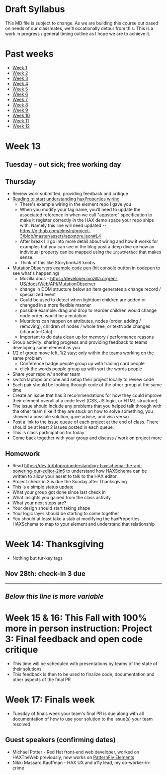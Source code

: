 # Draft Syllabus
This MD file is subject to change. As we are building this course out based on needs of our classmates, we'll occationally detour from this. This is a work in progress / general timing outline as I hope we are to achieve it.

# Past weeks
- [Week 1](https://github.com/elmsln/edtechjoker/tree/master/fall-21/week-1)
- [Week 2](https://github.com/elmsln/edtechjoker/tree/master/fall-21/week-2)
- [Week 3](https://github.com/elmsln/edtechjoker/tree/master/fall-21/week-3)
- [Week 4](https://github.com/elmsln/edtechjoker/tree/master/fall-21/week-4)
- [Week 5](https://github.com/elmsln/edtechjoker/tree/master/fall-21/week-5)
- [Week 6](https://github.com/elmsln/edtechjoker/tree/master/fall-21/week-6)
- [Week 7](https://github.com/elmsln/edtechjoker/tree/master/fall-21/week-7)
- [Week 8](https://github.com/elmsln/edtechjoker/tree/master/fall-21/week-8)
- [Week 9](https://github.com/elmsln/edtechjoker/tree/master/fall-21/week-9)
- [Week 10](https://github.com/elmsln/edtechjoker/tree/master/fall-21/week-10)
- [Week 11](https://github.com/elmsln/edtechjoker/tree/master/fall-21/week-11)
- [Week 12](https://github.com/elmsln/edtechjoker/tree/master/fall-21/week-12)

# Week 13
## Tuesday - out sick; free working day

## Thursday
- Review work submitted, providing feedback and critique
- [Reading to start understanding haxProperties wiring](https://dev.to/btopro/understanding-haxschema-the-api-powering-our-editor-2ln6)
  - There's example wiring in the element repo I gave you
  - When you modify your tag name, you'll need to update the associated reference in when we call "appstore" specification to make it register correctly in the HAX demo space your repo ships with. Namely this line will need updated -- https://github.com/elmsln/project-3/blob/master/assets/appstore.json#L4
  - After break I'll go into more detail about wiring and how it works for examples but you can see in the blog post a deep dive on how an individual property can be mapped using the `inputMethod` that makes sense.
  - Think of this like StorybookJS knobs.
- [MutationObservers example code pen](https://codepen.io/dayvidwhy/pen/egdZyY?editors=1111) (hit console button in codepen to see what's happening)
  - Mozilla docs - https://developer.mozilla.org/en-US/docs/Web/API/MutationObserver
  - change in DOM structure below an item generates a change record / specialized event
  - Could be used to detect when lightdom children are added or changed in a more flexible manner
  - possible example: drag and drop to reorder children would change node order, would be a mutation
  - Mutations can happen on attributes, nodes (order, adding / removing), children of nodes / whole tree, or textNode changes (characterData)
  - Important to do data clean up for memory / performance reasons
- Group activity: sharing progress and providing feedback to teams developing same element as you
- 1/2 of group move left, 1/2 stay; only within the teams working on the same problem
  - Conference badge people group up with trading card people
  - click the words people group up with sort the words people
- Share your repo w/ another team
- switch laptops or clone and setup their project locally to review code
- Each pair should be looking through code of the other group at the same time
- Create an issue that has 3 recommendations for how they could improve their element overall at a code level (CSS, JS logic, or HTML structure)
- The issue should include any problems that you helped talk through with the other team (like if they are stuck on how to solve something, you showed a possible solution, gave advise, and visa versa)
- Post a link to the issue queue of each project at the end of class. There should be at least 2 issues posted in each queue.
- This is class participation for today
- Come back together with your group and discuss / work on project more

## Homework
- Read https://dev.to/btopro/understanding-haxschema-the-api-powering-our-editor-2ln6 to understand how HAXSchema can be written to allow your asset to talk to the HAX editor.
- Project check in 3 is due the Sunday after Thanksgiving
- This is a simple status update
- What your group got done since last check in
- What insights you gained from the class activity
- What your next steps are?
- Your design should start taking shape
- Your logic layer should be starting to come together
- You should at least take a stab at modifying the haxProperties HAXSchema to map to your element and understand that relationship

# Week 14: Thanksgiving
- Nothing but tur-key tags

Nov 28th: check-in 3 due
- 
---
*Below this line is more variable*
---

# Week 15 & 16: This Fall with 100% more in person instruction: Project 3: Final feedback and open code critique
- This time will be scheduled with presentations by teams of the state of their solutions
- This feedback is then to be used to finalize code, documentation and other aspects of the final PR

# Week 17: Finals week
- Tuesday of finals week your team's final PR is due along with all documentation of how to use your solution to the issue(s) your team resolved

## Guest speakers (confirming dates)
- Michael Potter - Red Hat front-end web developer, worked on HAXTheWeb previously, now works on [PatternFly Elements](https://patternflyelements.com/)
- Nikki Massaro Kauffman - HAX UX and a11y lead, my co-worker-in-crime

